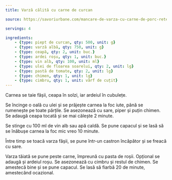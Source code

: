 ```yaml
---
title: Varză călită cu carne de curcan

source: https://savoriurbane.com/mancare-de-varza-cu-carne-de-porc-reteta-ardeleneasca/

servings: 4

ingredients:
    - {type: piept de curcan, qty: 500, unit: g}
    - {type: varză albă, qty: 750, unit: g}
    - {type: ceapă, qty: 2, unit: buc.}
    - {type: ardei roșu, qty: 1, unit: buc.}
    - {type: vin alb, qty: 100, unit: ml}
    - {type: ulei de floarea soarelui, qty: 2, unit: lg}
    - {type: pastă de tomate, qty: 2, unit: lg}
    - {type: chimen, qty: 1, unit: lg}
    - {type: cimbru, qty: 1, unit: vârf de cuțit}
---
```


Carnea se taie fâșii, ceapa în solzi, iar ardeiul în cubulețe.

Se încinge o oală cu ulei și se prăjește carnea la foc iute, până se rumenește pe toate părțile. Se asezonează cu sare, piper și puțin chimen. Se adaugă ceapa tocată și se mai călește 2 minute.

Se stinge cu 100 ml de vin alb sau apă caldă. Se pune capacul și se lasă să se înăbușe carnea la foc mic vreo 10 minute.

Între timp se toacă varza fâșii, se pune într-un castron încăpător și se freacă cu sare. 

Varza tăiată se pune peste carne, împreună cu pasta de roșii. Opțional se adaugă și ardeiul roșu. Se asezonează cu cimbru și restul de chimen. Se amestecă bine și se pune capacul. Se lasă să fiarbă 20 de minute, amestecând ocazional.
